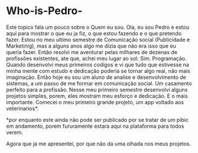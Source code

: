 # Who-is-Pedro-
Este topico fala um pouco sobre o Quem eu sou.
Ola, eu sou Pedro e estou aqui para mostrar o que eu ja fiz, o que estou fazendo e o que pretendo fazer.
Estou no meu ultimo semestre de Comunicação social (Publicidade e Marketinig), mas a alguns anos algo me dizia que não era isso que eu queria fazer.
Então resolvi me aventurar pelas milhares de dezenas de profissões existentes, ate que, achei meu lugar ao sol.
Sim.
Programação.
Quando desenvolvi meus primeiros codigos e vi que tudo que estivesse na minha mente com estudo e dedicação poderia se tornar algo real, não mais imaginação.
Então hoje eu sou um aluno de analise e desenvolvimento de sistemas, a um passo de me formar em comunicação social. 
Um casamento perfeito para a profissão.
Nesse meu primeiro semestre desenvolvi alguns projetos simples, porem, eles mostram meu esforço e dedicação.
E o mais importante.
Comecei o meu primeiro grande projeto, um app voltado aos veterinarios*.

*por enquanto este ainda não pode ser publicado por se tratar de um pibic em andamento, porem fururamente estara aqui na plataforma para todos verem.

Agora que ja me apresentei, por que não da uma olhada nos meus projetos.
